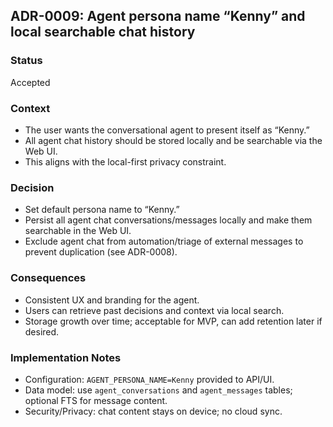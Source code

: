## ADR-0009: Agent persona name “Kenny” and local searchable chat history

### Status
Accepted

### Context
- The user wants the conversational agent to present itself as “Kenny.”
- All agent chat history should be stored locally and be searchable via the Web UI.
- This aligns with the local-first privacy constraint.

### Decision
- Set default persona name to “Kenny.”
- Persist all agent chat conversations/messages locally and make them searchable in the Web UI.
- Exclude agent chat from automation/triage of external messages to prevent duplication (see ADR-0008).

### Consequences
- Consistent UX and branding for the agent.
- Users can retrieve past decisions and context via local search.
- Storage growth over time; acceptable for MVP, can add retention later if desired.

### Implementation Notes
- Configuration: `AGENT_PERSONA_NAME=Kenny` provided to API/UI.
- Data model: use `agent_conversations` and `agent_messages` tables; optional FTS for message content.
- Security/Privacy: chat content stays on device; no cloud sync.


